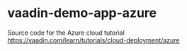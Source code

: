 # vaadin-demo-app-azure
 Source code for the Azure cloud tutorial https://vaadin.com/learn/tutorials/cloud-deployment/azure
